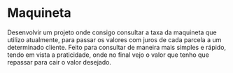 # Maquineta
Desenvolvir um projeto onde consigo consultar a taxa da maquineta que utilizo atualmente, para passar os valores com juros de cada parcela a um determinado cliente.
Feito para consultar de maneira mais simples e rápido, tendo em vista a praticidade, onde no final vejo o valor que tenho que repassar para cair o valor desejado.

